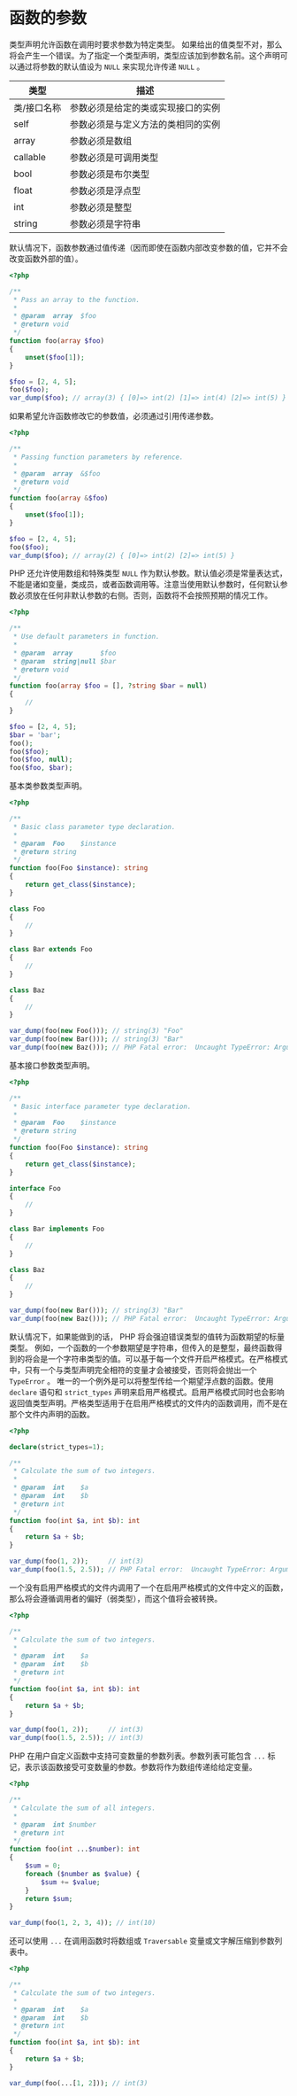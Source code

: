 # 函数的参数

类型声明允许函数在调用时要求参数为特定类型。 如果给出的值类型不对，那么将会产生一个错误。为了指定一个类型声明，类型应该加到参数名前。这个声明可以通过将参数的默认值设为 `NULL` 来实现允许传递 `NULL` 。

| 类型        | 描述                               |
| ----------- | ---------------------------------- |
| 类/接口名称 | 参数必须是给定的类或实现接口的实例 |
| self        | 参数必须是与定义方法的类相同的实例 |
| array       | 参数必须是数组                     |
| callable    | 参数必须是可调用类型               |
| bool        | 参数必须是布尔类型                 |
| float       | 参数必须是浮点型                   |
| int         | 参数必须是整型                     |
| string      | 参数必须是字符串                   |

默认情况下，函数参数通过值传递（因而即使在函数内部改变参数的值，它并不会改变函数外部的值）。

```php
<?php

/**
 * Pass an array to the function.
 *
 * @param  array  $foo
 * @return void
 */
function foo(array $foo)
{
    unset($foo[1]);
}

$foo = [2, 4, 5];
foo($foo);
var_dump($foo); // array(3) { [0]=> int(2) [1]=> int(4) [2]=> int(5) }

```

如果希望允许函数修改它的参数值，必须通过引用传递参数。

```php
<?php

/**
 * Passing function parameters by reference.
 *
 * @param  array  &$foo
 * @return void
 */
function foo(array &$foo)
{
    unset($foo[1]);
}

$foo = [2, 4, 5];
foo($foo);
var_dump($foo); // array(2) { [0]=> int(2) [2]=> int(5) }

```

PHP 还允许使用数组和特殊类型 `NULL` 作为默认参数。默认值必须是常量表达式，不能是诸如变量，类成员，或者函数调用等。注意当使用默认参数时，任何默认参数必须放在任何非默认参数的右侧。否则，函数将不会按照预期的情况工作。

```php
<?php

/**
 * Use default parameters in function.
 *
 * @param  array       $foo
 * @param  string|null $bar
 * @return void
 */
function foo(array $foo = [], ?string $bar = null)
{
    //
}

$foo = [2, 4, 5];
$bar = 'bar';
foo();
foo($foo);
foo($foo, null);
foo($foo, $bar);

```

基本类参数类型声明。

```php
<?php

/**
 * Basic class parameter type declaration.
 *
 * @param  Foo    $instance
 * @return string
 */
function foo(Foo $instance): string
{
    return get_class($instance);
}

class Foo
{
    //
}

class Bar extends Foo
{
    //
}

class Baz
{
    //
}

var_dump(foo(new Foo())); // string(3) "Foo"
var_dump(foo(new Bar())); // string(3) "Bar"
var_dump(foo(new Baz())); // PHP Fatal error:  Uncaught TypeError: Argument 1 passed to foo() must be an instance of Foo, instance of Baz given.

```

基本接口参数类型声明。

```php
<?php

/**
 * Basic interface parameter type declaration.
 *
 * @param  Foo    $instance
 * @return string
 */
function foo(Foo $instance): string
{
    return get_class($instance);
}

interface Foo
{
    //
}

class Bar implements Foo
{
    //
}

class Baz
{
    //
}

var_dump(foo(new Bar())); // string(3) "Bar"
var_dump(foo(new Baz())); // PHP Fatal error:  Uncaught TypeError: Argument 1 passed to foo() must implement interface Foo, instance of Baz given.

```

默认情况下，如果能做到的话， PHP 将会强迫错误类型的值转为函数期望的标量类型。 例如，一个函数的一个参数期望是字符串，但传入的是整型，最终函数得到的将会是一个字符串类型的值。可以基于每一个文件开启严格模式。在严格模式中，只有一个与类型声明完全相符的变量才会被接受，否则将会抛出一个 `TypeError` 。 唯一的一个例外是可以将整型传给一个期望浮点数的函数。使用 `declare` 语句和 `strict_types` 声明来启用严格模式。启用严格模式同时也会影响返回值类型声明。严格类型适用于在启用严格模式的文件内的函数调用，而不是在那个文件内声明的函数。

```php
<?php

declare(strict_types=1);

/**
 * Calculate the sum of two integers.
 *
 * @param  int    $a
 * @param  int    $b
 * @return int
 */
function foo(int $a, int $b): int
{
    return $a + $b;
}

var_dump(foo(1, 2));     // int(3)
var_dump(foo(1.5, 2.5)); // PHP Fatal error:  Uncaught TypeError: Argument 1 passed to foo() must be of the type int, float given.

```

一个没有启用严格模式的文件内调用了一个在启用严格模式的文件中定义的函数，那么将会遵循调用者的偏好（弱类型），而这个值将会被转换。

```php
<?php

/**
 * Calculate the sum of two integers.
 *
 * @param  int    $a
 * @param  int    $b
 * @return int
 */
function foo(int $a, int $b): int
{
    return $a + $b;
}

var_dump(foo(1, 2));     // int(3)
var_dump(foo(1.5, 2.5)); // int(3)

```

PHP 在用户自定义函数中支持可变数量的参数列表。参数列表可能包含 `...` 标记，表示该函数接受可变数量的参数。参数将作为数组传递给给定变量。

```php
<?php

/**
 * Calculate the sum of all integers.
 *
 * @param  int $number
 * @return int
 */
function foo(int ...$number): int
{
    $sum = 0;
    foreach ($number as $value) {
        $sum += $value;
    }
    return $sum;
}

var_dump(foo(1, 2, 3, 4)); // int(10)

```

还可以使用 `...` 在调用函数时将数组或 `Traversable` 变量或文字解压缩到参数列表中。

```php
<?php

/**
 * Calculate the sum of two integers.
 *
 * @param  int    $a
 * @param  int    $b
 * @return int
 */
function foo(int $a, int $b): int
{
    return $a + $b;
}

var_dump(foo(...[1, 2])); // int(3)

```

